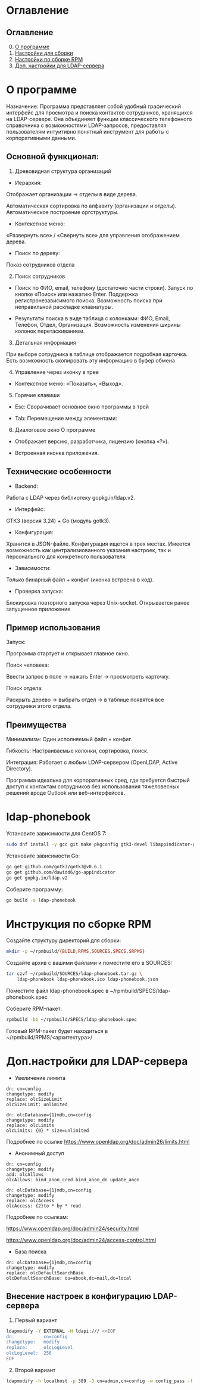 # Оглавление

## Оглавление

0. [О программе](#О-программе)
1. [Настройки для сборки](#ldap-phonebook)
2. [Настройки по сборке RPM](#Инструкция-по-сборке-RPM)
3. [Доп. настройки для LDAP-сервера](#Доп.настройки-для-LDAP-сервера)

# О программе

Назначение:
Программа представляет собой удобный графический интерфейс для просмотра и поиска контактов сотрудников, хранящихся на LDAP-сервере. Она объединяет функции классического телефонного справочника с возможностями LDAP-запросов, предоставляя пользователям интуитивно понятный инструмент для работы с корпоративными данными.

## Основной функционал:
1. Древовидная структура организаций

- Иерархия:

Отображает организации → отделы в виде дерева.

Автоматическая сортировка по алфавиту (организации и отделы).
Автоматическое построение оргструктуры.


- Контекстное меню:

«Развернуть все» / «Свернуть все» для управления отображением дерева.


- Поиск по дереву:

Показ сотрудников отдела


2. Поиск сотрудников
- Поиск по ФИО, email, телефону (достаточно части строки).
Запуск по кнопке «Поиск» или нажатию Enter.
Поддержка регистронезависимого поиска.
Возможность поиска при неправильной раскладке клавиатуры.

- Результаты поиска в виде таблица с колонками: ФИО, Email, Телефон, Отдел, Организация.
Возможность изменения ширины колонок перетаскиванием.

3. Детальная информация

При выборе сотрудника в таблице отображается подробная карточка.
Есть возможность скопировать эту информацию в буфер обмена

4. Управление через иконку в трее

- Контекстное меню: «Показать», «Выход».

5. Горячие клавиши
- Esc: Сворачивает основное окно программы в трей

- Tab: Перемещение между элементами:


6. Диалоговое окно О программе

- Отображает версию, разработчика, лицензию (кнопка «?»).

- Встроенная иконка приложения.

## Технические особенности
- Backend:

Работа с LDAP через библиотеку gopkg.in/ldap.v2.

- Интерфейс:

GTK3 (версия 3.24) + Go (модуль gotk3).

- Конфигурация:

Хранится в JSON-файле. Конфигурация ищется в трех местах. Имеется возможность как централизиованного указания настроек, так и персонального для конкретного пользователя

- Зависимости:

Только бинарный файл + конфиг (иконка встроена в код).

- Проверка запуска:

Блокировка повторного запуска через Unix-socket. Открывается ранее запущенное приложение

## Пример использования
Запуск:

Программа стартует и  открывает главное окно.

Поиск человека:

Ввести запрос в поле → нажать Enter → просмотреть карточку.

Поиск отдела:

Раскрыть дерево → выбрать отдел → в таблице появятся все сотрудники этого отдела.



## Преимущества
Минимализм: Один исполняемый файл + конфиг.

Гибкость: Настраиваемые колонки, сортировка, поиск.

Интеграция: Работает с любым LDAP-сервером (OpenLDAP, Active Directory).

Программа идеальна для корпоративных сред, где требуется быстрый доступ к контактам сотрудников без использования тяжеловесных решений вроде Outlook или веб-интерфейсов.


# ldap-phonebook

Установите зависимости для CentOS 7:
```bash
sudo dnf install -y gcc git make pkgconfig gtk3-devel libappindicator-gtk3-devel
```

Установите зависимости Go:
```bash
go get github.com/gotk3/gotk3@v0.6.1
go get github.com/dawidd6/go-appindicator
go get gopkg.in/ldap.v2
```

Соберите программу:
```bash
go build -o ldap-phonebook
```

# Инструкция по сборке RPM

Создайте структуру директорий для сборки:
```bash
mkdir -p ~/rpmbuild/{BUILD,RPMS,SOURCES,SPECS,SRPMS}
```
Создайте архив с вашими файлами и поместите его в SOURCES:
```bash
tar czvf ~/rpmbuild/SOURCES/ldap-phonebook.tar.gz \
    ldap-phonebook ldap-phonebook.ico ldap-phonebook.json
```
Поместите файл ldap-phonebook.spec в ~/rpmbuild/SPECS/ldap-phonebook.spec

Соберите RPM-пакет:
```bash
rpmbuild -bb ~/rpmbuild/SPECS/ldap-phonebook.spec
```
Готовый RPM-пакет будет находиться в ~/rpmbuild/RPMS/<архитектура>/



# Доп.настройки для LDAP-сервера


- Увеличение лимита
```
dn: cn=config
changetype: modify
replace: olcSizeLimit
olcSizeLimit: unlimited

dn: olcDatabase={1}mdb,cn=config
changetype: modify
replace: olcLimits
olcLimits: {0} * size=unlimited
```
Подробнее по ссылке https://www.openldap.org/doc/admin26/limits.html

- Анонимный доступ
```
dn: cn=config
changetype: modify
add: olcAllows
olcAllows: bind_anon_cred bind_anon_dn update_anon

dn: olcDatabase={1}mdb,cn=config
changetype: modify
replace: olcAccess
olcAccess: {2}to * by * read
```
Подробнее по ссылкам:

https://www.openldap.org/doc/admin24/security.html

https://www.openldap.org/doc/admin24/access-control.html


- База поиска
```
dn: olcDatabase={1}mdb,cn=config
changetype: modify
replace: olcDefaultSearchBase
olcDefaultSearchBase: ou=abook,dc=mail,dc=local
```

## Внесение настроек в конфигурацию LDAP-сервера
1. Первый вариант
```bash
ldapmodify -Y EXTERNAL -H ldapi:/// <<EOF
dn:           cn=config
changetype:   modify
replace:      olcLogLevel
olcLogLevel:  256
EOF
```

2. Второй вариант
```bash
ldapmodify -h localhost -p 389 -D cn=admin,cn=config -w config_pass -f config.ldif
```





